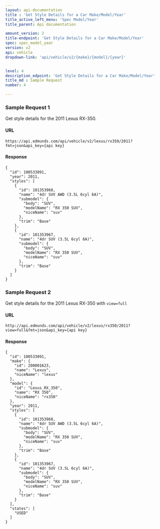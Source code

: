 ```yaml
---
layout: api-documentation
title : 'Get Style Details for a Car Make/Model/Year'
title_active_left_menu: 'Spec Model/Year'
title_parent: Api documentation

amount_version: 2
title-endpoint: 'Get Style Details for a Car Make/Model/Year'
spec: spec_model_year
version: v2
api: vehicle
dropdown-link: 'api/vehicle/v2/{make}/{model}/{year}'


level: 4
description_edpoint: 'Get Style Details for a Car Make/Model/Year'
title_md : Sample Request
number: 4

---
```


### Sample Request 1

Get style details for the 2011 Lexus RX-350.

#### URL

	https://api.edmunds.com/api/vehicle/v2/lexus/rx350/2011?fmt=json&api_key={api key}
	
#### Response

	{
	  "id": 100533091,
	  "year": 2011,
	  "styles": [
	    {
	      "id": 101353968,
	      "name": "4dr SUV AWD (3.5L 6cyl 6A)",
	      "submodel": {
	        "body": "SUV",
	        "modelName": "RX 350 SUV",
	        "niceName": "suv"
	      },
	      "trim": "Base"
	    },
	    {
	      "id": 101353967,
	      "name": "4dr SUV (3.5L 6cyl 6A)",
	      "submodel": {
	        "body": "SUV",
	        "modelName": "RX 350 SUV",
	        "niceName": "suv"
	      },
	      "trim": "Base"
	    }
	  ]
	}
	
### Sample Request 2

Get style details for the 2011 Lexus RX-350 with <code>view=full</code>

#### URL

	http://api.edmunds.com/api/vehicle/v2/lexus/rx350/2011?view=full&fmt=json&api_key={api key}

#### Response

	{
	  "id": 100533091,
	  "make": {
	    "id": 200001623,
	    "name": "Lexus",
	    "niceName": "lexus"
	  },
	  "model": {
	    "id": "Lexus_RX_350",
	    "name": "RX 350",
	    "niceName": "rx350"
	  },
	  "year": 2011,
	  "styles": [
	    {
	      "id": 101353968,
	      "name": "4dr SUV AWD (3.5L 6cyl 6A)",
	      "submodel": {
	        "body": "SUV",
	        "modelName": "RX 350 SUV",
	        "niceName": "suv"
	      },
	      "trim": "Base"
	    },
	    {
	      "id": 101353967,
	      "name": "4dr SUV (3.5L 6cyl 6A)",
	      "submodel": {
	        "body": "SUV",
	        "modelName": "RX 350 SUV",
	        "niceName": "suv"
	      },
	      "trim": "Base"
	    }
	  ],
	  "states": [
	    "USED"
	  ]
	}
